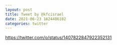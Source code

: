 ```yaml
--- 
layout: post 
title: Tweet by @kfcisrael 
date: 2021-06-23 1624486102 
categories: twitter 
--- 
```

https://twitter.com/o/status/1407822847922352131